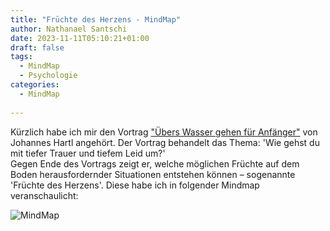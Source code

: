```yaml
---
title: "Früchte des Herzens - MindMap"
author: Nathanael Santschi
date: 2023-11-11T05:10:21+01:00
draft: false
tags:
  - MindMap
  - Psychologie
categories:
  - MindMap
  
---
```


Kürzlich habe ich mir den Vortrag ["Übers Wasser gehen für Anfänger"](https://www.youtube.com/watch?v=jAyWPLIclvQ&ab_channel=Dr.JohannesHartl) von Johannes Hartl angehört. Der Vortrag behandelt das Thema: 'Wie gehst du mit tiefer Trauer und tiefem Leid um?'  
Gegen Ende des Vortrags zeigt er, welche möglichen Früchte auf dem Boden herausfordernder Situationen entstehen können – sogenannte 'Früchte des Herzens'. Diese habe ich in folgender Mindmap veranschaulicht:  
  
![MindMap](/images/Fruechte-des-Herzens.svg "Preview")







